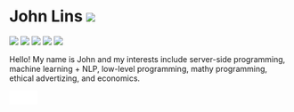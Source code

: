 # John Lins <img src="https://github.com/hackclub/assets/blob/main/flag-orpheus-left.png" height="40px"/>
<img src="https://img.shields.io/github/followers/johnlins?style=social"/> <img src="https://komarev.com/ghpvc/?username=JohnLins&color=4ae88f&label=Profile+Views"/> <a href="https://repl.it/@JohnLins"><img src="https://img.shields.io/static/v1?label=&message=Repl&color=lightgray&logo=repl.it&logoColor=white" href="https://repl.it/@JohnLins"/></a> <a href="https://devpost.com/JohnLins"><img src="https://img.shields.io/static/v1?label=&message=Devpost&color=blue&logo=devpost&logoColor=blue"/></a> <a href="https://scrapbook.hackclub.com/JohnLins/"><img src="https://img.shields.io/static/v1?label=&message=Scrapbook&color=purple&logo=hack%20club&logoColor=white"/></a>



Hello! My name is John and my interests include server-side programming, machine learning + NLP, low-level programming, mathy programming, ethical advertizing, and economics.

<!--
<a href="https://angel.co/u/johnlins"><img src="https://angel.co/images/static_pages/logo/AngelList_Black_Victory_Hand.png" height="20px"/></a>
-->
<!--<a href="https://scrapbook.hackclub.com/JohnLins"><img src="hackclubflag.png" height="40px"/></a>-->



<!--

|  **Project** |  **Description** | **Technologies** |
|-|-|-|
|Textify| Textify is a text manipulation platform that allows anyone to create their own custom acronyms on a shared server which get parsed as the actual phrase once the message is sent. Plus a multitude of helpful features. | [![Golang](https://img.shields.io/static/v1?label=&message=Golang&color=00ADD8&logo=go&logoColor=white)]() [![HTML](https://img.shields.io/static/v1?label=&message=HTML&color=E34F26&logo=html5&logoColor=white)]() [![CSS](https://img.shields.io/static/v1?label=&message=CSS&color=1572B6&logo=css3&logoColor=white)]() [![JS](https://img.shields.io/static/v1?label=&message=(some)%20JavaScript&color=F7DF1E&logo=javascript&logoColor=white)]()
|Astra| A mobile app that uses satellite data in conjunction with the users coordinate data to return information about a satellite that orbits above them |[![Golang](https://img.shields.io/static/v1?label=&message=Golang&color=00ADD8&logo=go&logoColor=white)]()
|Line Classifier Neural Network| A Softplus based NN that identifies types of lines |`Theory` `Math` [![Python](https://img.shields.io/static/v1?label=&message=Python&color=3C78A9&logo=python&logoColor=white)]()
|SiteDoctor| NLP based API & Web App for website optimization | [![Golang](https://img.shields.io/static/v1?label=&message=Golang&color=00ADD8&logo=go&logoColor=white)]() [![Flask](https://img.shields.io/static/v1?label=&message=(some)%20Flask&color=black&logo=flask&logoColor=white)]() [![Python](https://img.shields.io/static/v1?label=&message=Python&color=3C78A9&logo=python&logoColor=white)]() [![HTML](https://img.shields.io/static/v1?label=&message=HTML&color=E34F26&logo=html5&logoColor=white)]() [![CSS](https://img.shields.io/static/v1?label=&message=CSS&color=1572B6&logo=css3&logoColor=white)]() [![JS](https://img.shields.io/static/v1?label=&message=(some)%20JavaScript&color=F7DF1E&logo=javascript&logoColor=white)]()
|BlockBumb| Bump the Blue Block and you get rewarded by increasing in size. My first 3D rendered project. | [![C](https://img.shields.io/static/v1?label=&message=C&color=A8B9CC&logo=C&logoColor=white)]() [![Raylib](https://img.shields.io/static/v1?label=&message=Raylib&color=gray&logo=raylib&logoColor=na)]() 
|LAcLib & AVFcLib| I'll write a description later | [![Linear Algebra](https://img.shields.io/static/v1?label=&message=Linear%20Algebra&color=gray&logo=na&logoColor=na)]() [![C](https://img.shields.io/static/v1?label=&message=C&color=A8B9CC&logo=C&logoColor=white)]()
| FallenAI | A pose detection AI built to monitor the old and the weak and send status notifications to their guardians in the case of an emergency. | [![Tensorflow](https://img.shields.io/static/v1?label=&message=Tensorflow&color=orange&logo=tensorflow&logoColor=white)]() [![Golang](https://img.shields.io/static/v1?label=&message=Golang&color=00ADD8&logo=go&logoColor=white)]()
-->

<!--
|  **Events** |  **Description** | **Position/Place** | **Link** | 
|-|-|-|-|
|Space Apps Challenge| Competed in the NASA Space Apps Challenge and became a global nominee by building Astra. A mobile app that uses satellite data in conjunction with the users coordinate data to return information about a satellite that orbits above them. | **`Global Nominee`** `(26,000 Participants) (Only 40 Global Nominees)` | https://2020.spaceappschallenge.org/challenges/connect/orbital-sky/teams/astra/project |  
|Congressional App Challenge| I'll write a description later | `N/A` | N/A |
|Harmony Hacks| I'll write a description later | `One of 3 `**`Honorable Mentions`**` (348 Participants)` | N/A |
|Sigmoid Hacks| Sigmoid Hacks, a student(Hack Club) led, 3-day, International virtual event for high school and college students who come to acquire skills in the field of machine learning through a series of workshops and seminars. | `Lead Organizer` | https://sigmoidhacks.ml, https://sigmoidhacks.devpost.com
|NNSG| Machine Learning Community & Study Group 700+ Members | `Founder` | http://nnsg.ml/ |
|Hack Club| I'll write a description later | `Memeber` > `VC` > **`Co President`** |
| Hack Table | HackTable is a global online hackathon for all students across the globe. Students of all levels of computer science experience ranging from novices to experienced coders can find categories that can challenge them to think critically.  | **`1st Place Winner`**`, Most Advanced Project, & Most Market Ready (342 Participants)` | https://devpost.com/software/fallenai |



-->


<img src="golang.svg" width="50"/>
	
	




<!--Hi i'm John, I enjoy building serverside software, ML models, and simulation. I take joy in mathy programming and I spend a significant amout of my personal time consuming thought provoking mathematical concepts-->
